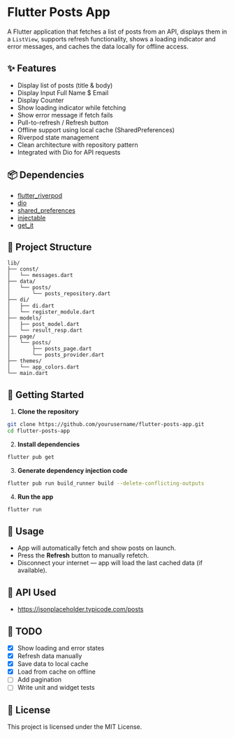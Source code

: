 # Flutter Posts App

A Flutter application that fetches a list of posts from an API, displays them in a `ListView`, supports refresh functionality, shows a loading indicator and error messages, and caches the data locally for offline access.

## ✨ Features

- Display list of posts (title & body)
- Display Input Full Name $ Email
- Display Counter
- Show loading indicator while fetching
- Show error message if fetch fails
- Pull-to-refresh / Refresh button
- Offline support using local cache (SharedPreferences)
- Riverpod state management
- Clean architecture with repository pattern
- Integrated with Dio for API requests

## 📦 Dependencies

- [flutter_riverpod](https://pub.dev/packages/flutter_riverpod)
- [dio](https://pub.dev/packages/dio)
- [shared_preferences](https://pub.dev/packages/shared_preferences)
- [injectable](https://pub.dev/packages/injectable)
- [get_it](https://pub.dev/packages/get_it)

## 🧱 Project Structure

```
lib/
├── const/
│   └── messages.dart
├── data/
│   └── posts/
│       └── posts_repository.dart
├── di/
│   ├── di.dart
│   └── register_module.dart
├── models/
│   ├── post_model.dart
│   └── result_resp.dart
├── page/
│   └── posts/
│       ├── posts_page.dart
│       └── posts_provider.dart
├── themes/
│   └── app_colors.dart
└── main.dart
```

## 🚀 Getting Started

1. **Clone the repository**

```bash
git clone https://github.com/yourusername/flutter-posts-app.git
cd flutter-posts-app
```

2. **Install dependencies**

```bash
flutter pub get
```

3. **Generate dependency injection code**

```bash
flutter pub run build_runner build --delete-conflicting-outputs
```

4. **Run the app**

```bash
flutter run
```

## 🧪 Usage

- App will automatically fetch and show posts on launch.
- Press the **Refresh** button to manually refetch.
- Disconnect your internet — app will load the last cached data (if available).

## 📂 API Used

- https://jsonplaceholder.typicode.com/posts

## 📌 TODO

- [x] Show loading and error states
- [x] Refresh data manually
- [x] Save data to local cache
- [x] Load from cache on offline
- [ ] Add pagination
- [ ] Write unit and widget tests

## 📃 License

This project is licensed under the MIT License.
